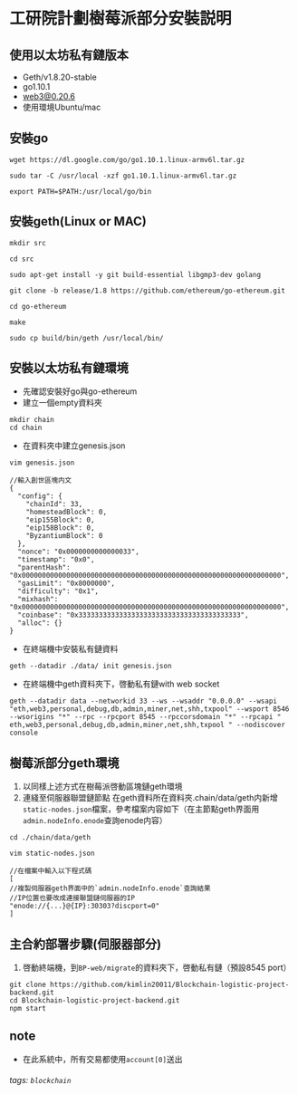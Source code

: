 # 工研院計劃樹莓派部分安裝説明
## 使用以太坊私有鏈版本
*  Geth/v1.8.20-stable
*  go1.10.1
*  web3@0.20.6
*  使用環境Ubuntu/mac


## 安裝go
```shell=
wget https://dl.google.com/go/go1.10.1.linux-armv6l.tar.gz

sudo tar -C /usr/local -xzf go1.10.1.linux-armv6l.tar.gz

export PATH=$PATH:/usr/local/go/bin
```

## 安裝geth(Linux or MAC)

```shell=
mkdir src

cd src

sudo apt-get install -y git build-essential libgmp3-dev golang

git clone -b release/1.8 https://github.com/ethereum/go-ethereum.git

cd go-ethereum

make

sudo cp build/bin/geth /usr/local/bin/

```


## 安裝以太坊私有鏈環境
* 先確認安裝好go與go-ethereum
* 建立一個empty資料夾
```shell=
mkdir chain
cd chain
```
* 在資料夾中建立genesis.json
```
vim genesis.json

//輸入創世區塊内文
{
  "config": {
    "chainId": 33,
    "homesteadBlock": 0,
    "eip155Block": 0,
    "eip158Block": 0,
    "ByzantiumBlock": 0 
  },
  "nonce": "0x0000000000000033",
  "timestamp": "0x0",
  "parentHash": "0x0000000000000000000000000000000000000000000000000000000000000000",
  "gasLimit": "0x8000000",
  "difficulty": "0x1",
  "mixhash": "0x0000000000000000000000000000000000000000000000000000000000000000",
  "coinbase": "0x3333333333333333333333333333333333333333",
  "alloc": {}
}

```

* 在終端機中安裝私有鏈資料
```shell=
geth --datadir ./data/ init genesis.json
```

* 在終端機中geth資料夾下，啓動私有鏈with web socket

```shell=
geth --datadir data --networkid 33 --ws --wsaddr "0.0.0.0" --wsapi "eth,web3,personal,debug,db,admin,miner,net,shh,txpool" --wsport 8546 --wsorigins "*" --rpc --rpcport 8545 --rpccorsdomain "*" --rpcapi " eth,web3,personal,debug,db,admin,miner,net,shh,txpool " --nodiscover console
```

## 樹莓派部分geth環境
1. 以同樣上述方式在樹莓派啓動區塊鏈geth環境
2. 連綫至伺服器聯盟鏈節點
在geth資料所在資料夾.chain/data/geth内新增`static-nodes.json`檔案，參考檔案内容如下（在主節點geth界面用`admin.nodeInfo.enode`查詢enode内容）
```shell=
cd ./chain/data/geth

vim static-nodes.json

//在檔案中輸入以下程式碼
[
//複製伺服器geth界面中的`admin.nodeInfo.enode`查詢結果
//IP位置也要改成連接聯盟鏈伺服器的IP
"enode://{...}@{IP}:30303?discport=0"
]
```


## 主合約部署步驟(伺服器部分)
1. 啓動終端機，到`BP-web/migrate`的資料夾下，啓動私有鏈（預設8545 port）
```shell=
git clone https://github.com/kimlin20011/Blockchain-logistic-project-backend.git
cd Blockchain-logistic-project-backend.git
npm start
```

## note
* 在此系統中，所有交易都使用`account[0]`送出

###### tags: `blockchain`

